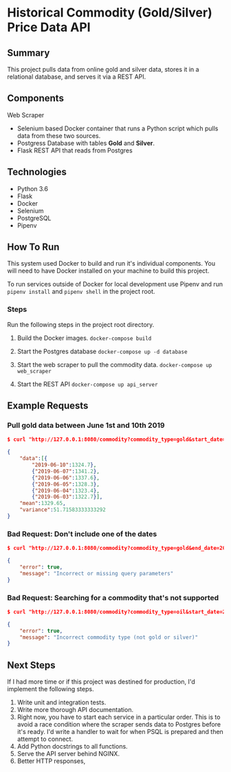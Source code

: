 # Historical Commodity (Gold/Silver) Price Data API

## Summary

This project pulls data from online gold and silver data, stores it in a relational database, and serves it via a REST API.

## Components

Web Scraper

- Selenium based Docker container that runs a Python script which pulls data from these two sources.
- Postgress Database with tables **Gold** and **Silver**.
- Flask REST API that reads from Postgres

## Technologies

- Python 3.6
- Flask
- Docker
- Selenium
- PostgreSQL
- Pipenv

## How To Run

This system used Docker to build and run it's individual components. You will need to have Docker installed on your machine to build this project.

To run services outside of Docker for local development use Pipenv and run `pipenv install` and `pipenv shell` in the project root.

### Steps

Run the following steps in the project root directory.

1. Build the Docker images. `docker-compose build`

2. Start the Postgres database `docker-compose up -d database`

3. Start the web scraper to pull the commodity data. `docker-compose up web_scraper`

4. Start the REST API `docker-compose up api_server`

## Example Requests

### Pull gold data between June 1st and 10th 2019

```json
$ curl "http://127.0.0.1:8080/commodity?commodity_type=gold&start_date=2019-06-1&end_date=2019-06-10"

{
    "data":[{
        "2019-06-10":1324.7},
        {"2019-06-07":1341.2},
        {"2019-06-06":1337.6},
        {"2019-06-05":1328.3},
        {"2019-06-04":1323.4},
        {"2019-06-03":1322.7}],
    "mean":1329.65,
    "variance":51.71583333333292
}
```

### Bad Request: Don't include one of the dates

```json
$ curl "http://127.0.0.1:8080/commodity?commodity_type=gold&end_date=2019-06-10"

{
    "error": true,
    "message": "Incorrect or missing query parameters"
}
```

### Bad Request: Searching for a commodity that's not supported

```json
$ curl "http://127.0.0.1:8080/commodity?commodity_type=oil&start_date=2019-06-1&end_date=2019-06-10"

{
    "error": true,
    "message": "Incorrect commodity type (not gold or silver)"
}
```

## Next Steps

If I had more time or if this project was destined for production, I'd implement the following steps.

1. Write unit and integration tests.
2. Write more thorough API documentation.
3. Right now, you have to start each service in a particular order. This is to avoid a race condition where the scraper sends data to Postgres before it's ready. I'd write a handler to wait for when PSQL is prepared and then attempt to connect.
4. Add Python docstrings to all functions.
5. Serve the API server behind NGINX.
6. Better HTTP responses,
